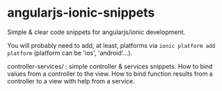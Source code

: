 angularjs-ionic-snippets
========================

Simple &amp; clear code snippets for angularjs/ionic development.

You will probably need to add, at least, platforms via `ionic platform add platform` (platform can be 'ios', 'android'...).

controller-services/ : simple controller & services snippets. How to bind values from a controller to the view. 
How to bind function results from a controller to a view with help from a service.
